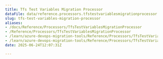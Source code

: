 ```yaml
---
title: Tfs Test Variables Migration Processor
dataFile: data/reference.processors.tfstestvariablesmigrationprocessor.yaml
slug: tfs-test-variables-migration-processor
aliases:
- /docs/Reference/Processors/TfsTestVariablesMigrationProcessor
- /Reference/Processors/TfsTestVariablesMigrationProcessor
- /learn/azure-devops-migration-tools/Reference/Processors/TfsTestVariablesMigrationProcessor
- /learn/azure-devops-migration-tools/Reference/Processors/TfsTestVariablesMigrationProcessor/index.md
date: 2025-06-24T12:07:31Z

---
```


